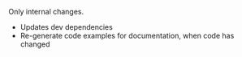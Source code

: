 Only internal changes.

- Updates dev dependencies
- Re-generate code examples for documentation, when code has changed
